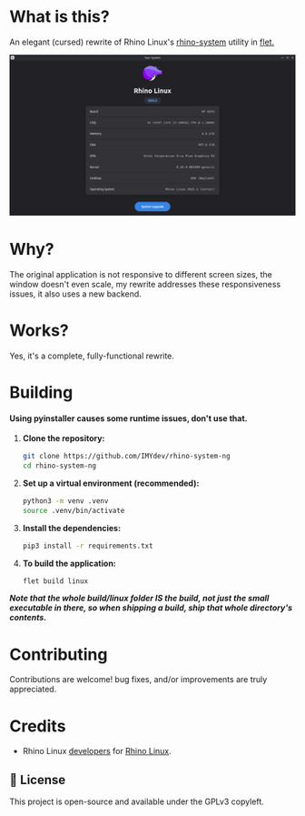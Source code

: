 # What is this?
An elegant (cursed) rewrite of Rhino Linux's [rhino-system](https://github.com/rhino-linux/rhino-system) utility in [flet.](flet.dev)

![Main screen](showcase.png)

# Why?
The original application is not responsive to different screen sizes, the window doesn't even scale, my rewrite addresses these responsiveness issues, it also uses a new backend.

# Works?
Yes, it's a complete, fully-functional rewrite.

# Building 
#### Using pyinstaller causes some runtime issues, don't use that.

1.  **Clone the repository:**
    ```bash
    git clone https://github.com/IMYdev/rhino-system-ng
    cd rhino-system-ng
    ```

2.  **Set up a virtual environment (recommended):**
    ```bash
    python3 -m venv .venv
    source .venv/bin/activate
    ```

3.  **Install the dependencies:**
    ```bash
    pip3 install -r requirements.txt
    ```
4.  **To build the application:**
    ```bash
    flet build linux
    ```
***Note that the whole build/linux folder IS the build, not just the small executable in there, so when shipping a build, ship that whole directory's contents.***

# Contributing

Contributions are welcome! bug fixes, and/or improvements are truly appreciated.

# Credits
- Rhino Linux [developers](https://discord.gg/jJxAh9Dt) for [Rhino Linux](https://rhinolinux.org/).

## 📄 License

This project is open-source and available under the GPLv3 copyleft.